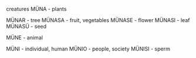 creatures
MÜNA - plants

MÜNAR - tree
MÜNASA - fruit, vegetables
MÜNASE - flower
MÜNASI - leaf
MÜNASÜ - seed

MÜNE - animal

MÜNI - individual, human
MÜNIO - people, society
MÜNISI - sperm
